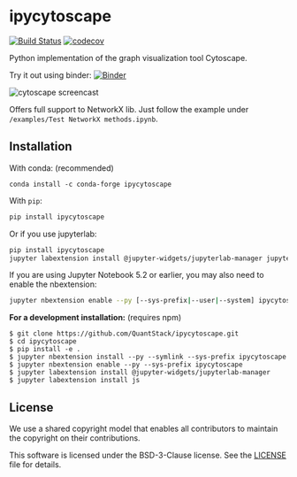 # ipycytoscape

[![Build Status](https://travis-ci.org/Quantstack/ipycytoscape.svg?branch=master)](https://travis-ci.org/Quantstack/ipycytoscape)
[![codecov](https://codecov.io/gh/Quantstack/ipycytoscape/branch/master/graph/badge.svg)](https://codecov.io/gh/Quantstack/ipycytoscape)

Python implementation of the graph visualization tool Cytoscape.

Try it out using binder: [![Binder](https://mybinder.org/badge_logo.svg)](https://mybinder.org/v2/gh/QuantStack/ipycytoscape/stable?filepath=examples)

![cytoscape screencast](https://user-images.githubusercontent.com/17600982/76328068-bbbbcf00-62e2-11ea-93ed-01ba392ac50c.gif)

Offers full support to NetworkX lib. Just follow the example under `/examples/Test NetworkX methods.ipynb`.

## Installation

With conda: (recommended)

```
conda install -c conda-forge ipycytoscape
```

With `pip`:

```bash
pip install ipycytoscape
```

Or if you use jupyterlab:

```bash
pip install ipycytoscape
jupyter labextension install @jupyter-widgets/jupyterlab-manager jupyter-cytoscape
```

If you are using Jupyter Notebook 5.2 or earlier, you may also need to enable
the nbextension:
```bash
jupyter nbextension enable --py [--sys-prefix|--user|--system] ipycytoscape
```

**For a development installation:** (requires npm)

```
$ git clone https://github.com/QuantStack/ipycytoscape.git
$ cd ipycytoscape
$ pip install -e .
$ jupyter nbextension install --py --symlink --sys-prefix ipycytoscape
$ jupyter nbextension enable --py --sys-prefix ipycytoscape
$ jupyter labextension install @jupyter-widgets/jupyterlab-manager
$ jupyter labextension install js
```

## License

We use a shared copyright model that enables all contributors to maintain the
copyright on their contributions.

This software is licensed under the BSD-3-Clause license. See the
[LICENSE](LICENSE) file for details.
